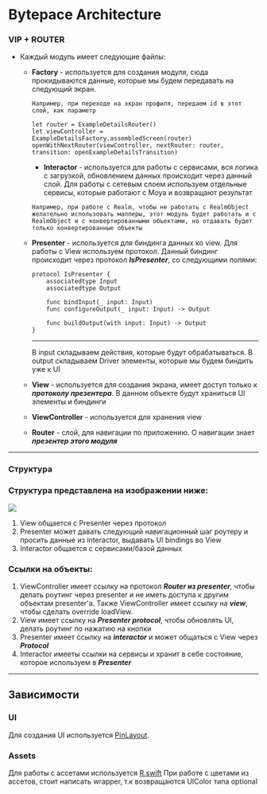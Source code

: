 # Bytepace Architecture

### VIP + ROUTER

- Каждый модуль имеет следующие файлы:

    - **Factory** - используется для создания модуля, сюда прокидываются данные, которые мы будем передавать на следующий экран.
        ```
        Например, при переходе на экран профиля, передаем id в этот слой, как параметр
        ```
        ```
        let router = ExampleDetailsRouter()
        let viewController = ExampleDetailsFactory.assembledScreen(router)
        openWithNextRouter(viewController, nextRouter: router, transition: openExampleDetailsTransition)
        ```
        
        - **Interactor** - используется для работы с сервисами, вся логика с загрузкой, обновлением данных происходит через данный слой. 
            Для работы с сетевым слоем используем отдельные сервисы, которые работают с Moya и возвращают результат 
        ```
        Например, при работе с Realm, чтобы не работать с RealmObject желательно использовать мапперы, этот модуль будет работать и с RealmObject и с конвертированными объектами, но отдавать будет только конвертированные объекты
        ```
        
    - **Presenter** - используется для биндинга данных ко view. Для работы с View используем протокол. Данный биндинг происходит через протокол ***IsPresenter***, со следующими полями:
        ```
        protocol IsPresenter {
            associatedtype Input
            associatedtype Output

            func bindInput(_ input: Input)
            func configureOutput(_ input: Input) -> Output

            func buildOutput(with input: Input) -> Output
        }
        ```
        ***
        В input складываем действия, которые будут обрабатываться. В output складываем Driver элементы, которые мы будем биндить уже к UI
        
    - **View** - используется для создания экрана, имеет доступ только к ***протоколу презентера***. В данном объекте будут храниться UI элементы и биндинги
    
    - **ViewController** - используется для хранения view
    
    - **Router** - слой, для навигации по приложению. О навигации знает ***презентер этого модуля***
---
### Структура

### Структура представлена на изображении ниже:
![](https://miro.medium.com/max/2862/1*-Mfew6qvLQ-t-DSOkY23Aw.png)
1. View общается с Presenter через протокол
2. Presenter может давать следующий навигационный шаг роутеру и просить данные из interactor, выдавать UI bindings во View
3. Interactor общается с сервисами/базой данных

### Ссылки на объекты:
1. ViewController имеет ссылку на протокол ***Router из presenter***, чтобы делать роутинг через presenter и не иметь доступа к другим объектам presenter'а. Также ViewController имеет ссылку на ***view***, чтобы сделать override loadView.
2. View имеет ссылку на ***Presenter protocol***, чтобы обновлять UI, делать роутинг по нажатию на кнопки
3. Presenter имеет ссылку на ***interactor*** и может общаться с View через ***Protocol***
4. Interactor имееты ссылки на сервисы и хранит в себе состояние, которое используем в ***Presenter***

---

## Зависимости


### UI

Для создания UI используется [PinLayout](https://github.com/layoutBox/PinLayout). 


### Assets

Для работы с ассетами используется [R.swift](https://github.com/mac-cain13/R.swift)
При работе с цветами из ассетов, стоит написать wrapper, т.к возвращаются UIColor типа optional
